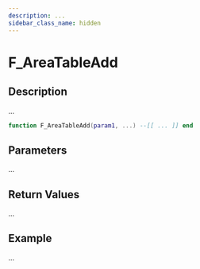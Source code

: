 ```yaml
---
description: ...
sidebar_class_name: hidden
---
```


# F_AreaTableAdd

## Description

...

```lua
function F_AreaTableAdd(param1, ...) --[[ ... ]] end
```

## Parameters

...

## Return Values

...

## Example

...

